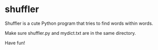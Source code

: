 # shuffler
Shuffler is a cute Python program that tries to find words within words.

Make sure shuffler.py and mydict.txt are in the same directory.

Have fun!

